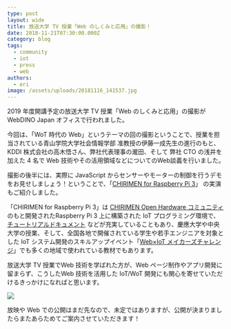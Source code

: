 ```yaml
---
type: post
layout: wide
title: 放送大学 TV 授業「Web のしくみと応用」の撮影！
date: 2018-11-21T07:30:00.000Z
category: blog
tags:
  - community
  - iot
  - press
  - web
authors:
  - eri
image: /assets/uploads/20181116_141537.jpg
---
```

2019 年度開講予定の放送大学 TV 授業「Web のしくみと応用」の撮影が WebDINO Japan オフィスで行われました。

今回は、「WoT 時代の Web」というテーマの回の撮影ということで、授業を担当されている青山学院大学社会情報学部 准教授の伊藤一成先生の進行のもと、KDDI 株式会社の高木悟さん、弊社代表理事の瀧田、そして 弊社 CTO の浅井を加えた 4 名で Web 技術やその活用領域などについてのWeb談義を行いました。

撮影の後半には、実際に JavaScript からセンサーやモーターの制御を行うデモをお見せしましょう！ということで、「[CHIRIMEN for Raspberry Pi 3](https://github.com/chirimen-oh/chirimen-raspi3)」 の実演もご紹介しました。

「CHIRIMEN for Raspberry Pi 3」は [CHIRIMEN Open Hardware コミュニティ](https://chirimen.org/) のもと開発されたRaspberry Pi 3 上に構築された IoT プログラミング環境で、[チュートリアルドキュメント](https://tutorial.chirimen.org/raspi3/ja/) などが充実していることもあり、慶應大学や中央大学の授業、そして、全国各地で開催されている学生や若手エンジニアを対象とした IoT システム開発のスキルアップイベント「[Web×IoT メイカーズチャレンジ](https://webiotmakers.github.io/)」でも多くの地域で使われている教材でもあります。

放送大学 TV 授業でWeb 技術を学ばれた方が、Web ページ制作やアプリ開発に留まらず、こうしたWeb 技術を活用した IoT/WoT 開発にも関心を寄せていただけるきっかけになればと思います。

![](/assets/uploads/20181116_151122.jpg)

放映や Web での公開はまだ先なので、未定ではありますが、公開が決まりましたらまたあらためてご案内させていただきます！
